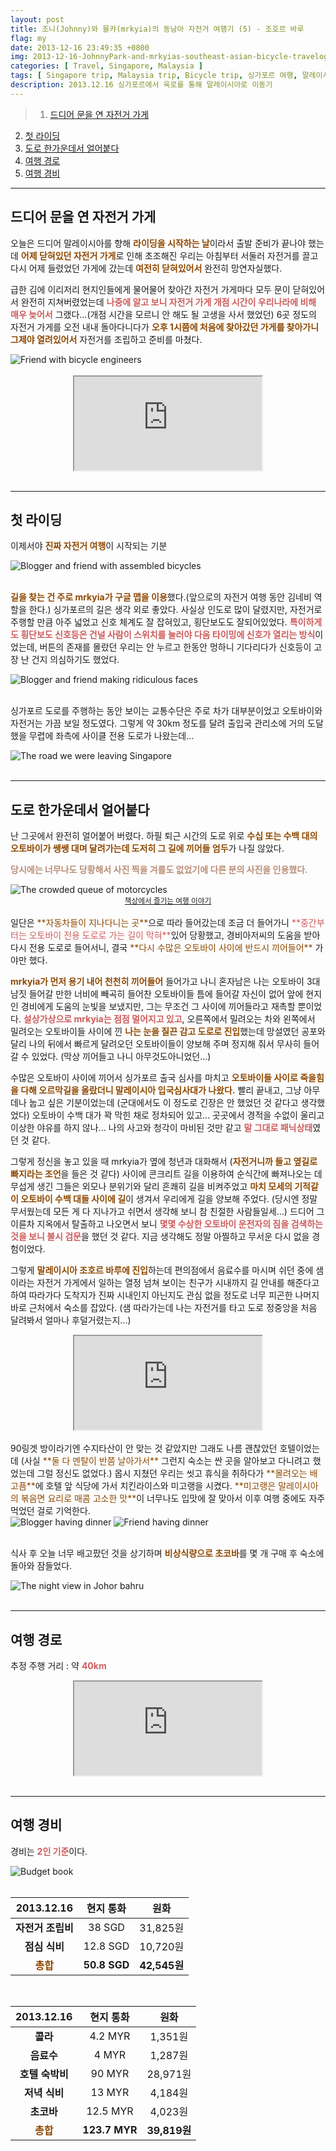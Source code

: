 ```yaml
---
layout: post
title: 조니(Johnny)와 믈캬(mrkyia)의 동남아 자전거 여행기 (5) - 조호르 바루
flag: my
date: 2013-12-16 23:49:35 +0800
img: 2013-12-16-JohnnyPark-and-mrkyias-southeast-asian-bicycle-travelog-5.jpg
categories: [ Travel, Singapore, Malaysia ]
tags: [ Singapore trip, Malaysia trip, Bicycle trip, 싱가포르 여행, 말레이시아 여행, 자전거 여행 ]
description: 2013.12.16 싱가포르에서 육로를 통해 말레이시아로 이동기
---
```


> 1. [드디어 문을 연 자전거 가게](#드디어-문을-연-자전거-가게 "Navigate to Finally the bicycle shop was opened")
2. [첫 라이딩](#첫-라이딩 "Navigate to First riding")
3. [도로 한가운데서 얼어붙다](#도로-한가운데서-얼어붙다 "Navigate to Frozen myself on the road with bicycle")
4. [여행 경로](#여행-경로 "Navigate to Travel route")
5. [여행 경비](#여행-경비 "Navigate to Travel expenses")

---

## 드디어 문을 연 자전거 가게
오늘은 드디어 말레이시아를 향해 <span style="color: #8D4801">**라이딩을 시작하는 날**</span>이라서 출발 준비가 끝나야 했는데 <span style="color: #8D4801">**어제 닫혀있던 자전거 가게**</span>로 인해 초조해진 우리는 아침부터 서둘러 자전거를 끌고 다시 어제 들렸었던 가게에 갔는데 <span style="color: #8D4801">**여전히 닫혀있어서**</span> 완전히 망연자실했다.

급한 김에 이리저리 현지인들에게 물어물어 찾아간 자전거 가게마다 모두 문이 닫혀있어서 완전히 지쳐버렸었는데 <span style="color: indianred">**나중에 알고 보니 자전거 가게 개점 시간이 우리나라에 비해 매우 늦어서**</span> 그랬다...(개점 시간을 모르니 안 해도 될 고생을 사서 했었던) 6곳 정도의 자전거 가게를 오전 내내 돌아다니다가 <span style="color: #8D4801">**오후 1시쯤에 처음에 찾아갔던 가게를 찾아가니 그제야 열려있어서**</span> 자전거를 조립하고 준비를 마쳤다. 

<div class="image-slider-static">
  <img src="https://pub-056cbc77efa44842832acb3cdce331b6.r2.dev/2013-12-16-JohnnyPark-and-mrkyias-southeast-asian-bicycle-travelog-5/friend-with-bicycle-engineers.jpg" title="Friend with bicycle engineers" alt="Friend with bicycle engineers">
</div>
<br>

<center><iframe src="https://www.google.com/maps/embed?pb=!1m18!1m12!1m3!1d3988.7682545052076!2d103.8562536!3d1.314555299999997!2m3!1f0!2f0!3f0!3m2!1i1024!2i768!4f13.1!3m3!1m2!1s0x31da19c59d456bc7%3A0xd91e374a1469abbb!2sHeap%20Hong%20%26%20Co!5e0!3m2!1sko!2sec!4v1757353614432!5m2!1sko!2sec" allowfullscreen="" loading="lazy" referrerpolicy="no-referrer-when-downgrade"></iframe></center>
<br>

---

## 첫 라이딩
이제서야 <span style="color: #8D4801">**진짜 자전거 여행**</span>이 시작되는 기분
<div class="image-slider-static">
  <img src="https://pub-056cbc77efa44842832acb3cdce331b6.r2.dev/2013-12-16-JohnnyPark-and-mrkyias-southeast-asian-bicycle-travelog-5/blogger-and-friend-1.jpg" title="Blogger and friend with assembled bicycles" alt="Blogger and friend with assembled bicycles">
</div>
<br>

<span style="color: #8D4801">**길을 찾는 건 주로 mrkyia가 구글 맵을 이용**</span>했다.(앞으로의 자전거 여행 동안 김네비 역할을 한다.) 싱가포르의 길은 생각 외로 좋았다. 사실상 인도로 많이 달렸지만, 자전거로 주행할 만큼 아주 넓었고 신호 체계도 잘 잡혀있고, 횡단보도도 잘되어있었다. <span style="color: indianred">**특이하게도 횡단보도 신호등은 건널 사람이 스위치를 눌러야 다음 타이밍에 신호가 열리는 방식**</span>이었는데, 버튼의 존재를 몰랐던 우리는 안 누르고 한동안 멍하니 기다리다가 신호등이 고장 난 건지 의심하기도 했었다.
<div class="image-slider-static">
  <img src="https://pub-056cbc77efa44842832acb3cdce331b6.r2.dev/2013-12-16-JohnnyPark-and-mrkyias-southeast-asian-bicycle-travelog-5/blogger-and-friend-2.jpg" title="Blogger and friend making ridiculous faces" alt="Blogger and friend making ridiculous faces">
</div>
<br>

싱가포르 도로를 주행하는 동안 보이는 교통수단은 주로 차가 대부분이었고 오토바이와 자전거는 가끔 보일 정도였다. 그렇게 약 30km 정도를 달려 출입국 관리소에 거의 도달했을 무렵에 좌측에 사이클 전용 도로가 나왔는데...
<div class="image-slider-static">
  <img src="https://pub-056cbc77efa44842832acb3cdce331b6.r2.dev/2013-12-16-JohnnyPark-and-mrkyias-southeast-asian-bicycle-travelog-5/the-road-we-were-leaving-singapore.jpg" title="The road we were leaving Singapore" alt="The road we were leaving Singapore">
</div>
<br>

---

## 도로 한가운데서 얼어붙다
난 그곳에서 완전히 얼어붙어 버렸다. 하필 퇴근 시간의 도로 위로 <span style="color: #8D4801">**수십 또는 수백 대의 오토바이가 쌩쌩 대며 달려가는데 도저히 그 길에 끼어들 엄두**</span>가 나질 않았다.

<span style="color: #BA8E77">**당시에는 너무나도 당황해서 사진 찍을 겨를도 없었기에 다른 분의 사진을 인용했다.**</span>
<div class="image-slider-static">
  <img src="https://pub-056cbc77efa44842832acb3cdce331b6.r2.dev/2013-12-16-JohnnyPark-and-mrkyias-southeast-asian-bicycle-travelog-5/crowded-queue-of-motorcycles.jpg" title="The crowded queue of motorcycles" alt="The crowded queue of motorcycles">
</div>

<center>
  <a href="https://blog.naver.com/tnwlsdl702" title="Navigate to Owner of this picture's blog">
    <small><i class="fa fa-copyright" aria-hidden="true"></i> 책상에서 즐기는 여행 이야기</small>
  </a>
</center>
<br>
일단은 <span style="color: #8D4801">**자동차들이 지나다니는 곳**</span>으로 따라 들어갔는데 조금 더 들어가니 <span style="color: indianred">**중간부터는 오토바이 전용 도로로 가는 길이 막혀**</span>있어 당황했고, 경비아저씨의 도움을 받아 다시 전용 도로로 들어서니, 결국 <span style="color: #8D4801">**다시 수많은 오토바이 사이에 반드시 끼어들어**</span> 가야만 했다.

<span style="color: #8D4801">**mrkyia가 먼저 용기 내어 천천히 끼어들어**</span> 들어가고 나니 혼자남은 나는 오토바이 3대 남짓 들어갈 만한 너비에 빼곡히 들어찬 오토바이들 틈에 들어갈 자신이 없어 앞에 현지인 경비에게 도움의 눈빛을 보냈지만, 그는 무조건 그 사이에 끼어들라고 재촉할 뿐이었다. <span style="color: indianred">**설상가상으로 mrkyia는 점점 멀어지고 있고**</span>, 오른쪽에서 밀려오는 차와 왼쪽에서 밀려오는 오토바이들 사이에 낀 <span style="color: #8D4801">**나는 눈을 질끈 감고 도로로 진입**</span>했는데 망설였던 공포와 달리 나의 뒤에서 빠르게 달려오던 오토바이들이 양보해 주며 정지해 줘서 무사히 들어갈 수 있었다. (막상 끼어들고 나니 아무것도아니었던...) 

수많은 오토바이 사이에 끼어서 싱가포르 출국 심사를 마치고 <span style="color: #8D4801">**오토바이들 사이로 죽을힘을 다해 오르막길을 올랐더니 말레이시아 입국심사대가 나왔다.**</span> 빨리 끝내고, 그냥 아무 데나 눕고 싶은 기분이었는데 (군대에서도 이 정도로 긴장은 안 했었던 것 같다고 생각했었다) 오토바이 수백 대가 꽉 막힌 채로 정차되어 있고... 곳곳에서 경적을 수없이 울리고 이상한 야유를 하지 않나... 나의 사고와 청각이 마비된 것만 같고 <span style="color: indianred">**말 그대로 패닉상태**</span>였던 것 같다.

그렇게 정신을 놓고 있을 때 mrkyia가 옆에 청년과 대화해서 (<span style="color: #8D4801">**자전거니까 들고 옆길로 빠지라는 조언**</span>을 들은 것 같다) 사이에 콘크리트 길을 이용하여 순식간에 빠져나오는 데 무섭게 생긴 그들은 외모나 분위기와 달리 흔쾌히 길을 비켜주었고 <span style="color: #8D4801">**마치 모세의 기적같이 오토바이 수백 대들 사이에 길**</span>이 생겨서 우리에게 길을 양보해 주었다. (당시엔 정말 무서웠는데 모든 게 다 지나가고 쉬면서 생각해 보니 참 친절한 사람들일세...) 드디어 그 이륜차 지옥에서 탈출하고 나오면서 보니 <span style="color: indianred">**몇몇 수상한 오토바이 운전자의 짐을 검색하는 것을 보니 불시 검문**</span>을 했던 것 같다. 지금 생각해도 정말 아찔하고 무서운 다시 없을 경험이었다. 

그렇게 <span style="color: #8D4801">**말레이시아 조호르 바루에 진입**</span>하는데 편의점에서 음료수를 마시며 쉬던 중에 샘이라는 자전거 가게에서 일하는 열정 넘쳐 보이는 친구가 시내까지 길 안내를 해준다고 하여 따라가다 도착지가 진짜 시내인지 아닌지도 관심 없을 정도로 너무 피곤한 나머지 바로 근처에서 숙소를 잡았다. (샘 따라가는데 나는 자전거를 타고 도로 정중앙을 처음 달려봐서 얼마나 후덜거렸는지...)

<center><iframe src="https://www.google.com/maps/embed?pb=!1m18!1m12!1m3!1d3988.4850566233627!2d103.76369926167128!3d1.481259659634485!2m3!1f0!2f0!3f0!3m2!1i1024!2i768!4f13.1!3m3!1m2!1s0x31da6d3237053251%3A0x6cf9fd3d0c7d1f59!2z7ZmA66eI7YGsIOumrOygoOyLnCDtmLjthZQ!5e0!3m2!1sko!2sec!4v1755222535600!5m2!1sko!2sec" allowfullscreen="" loading="lazy" referrerpolicy="no-referrer-when-downgrade"></iframe></center>
<br>
90링겟 방이라기엔 수지타산이 안 맞는 것 같았지만 그래도 나름 괜찮았던 호텔이었는데 (사실 <span style="color: #8D4801">**둘 다 멘탈이 반쯤 날아가서**</span> 그런지 숙소는 싼 곳을 알아보고 다니려고 했었는데 그럴 정신도 없었다.) 몹시 지쳤던 우리는 씻고 휴식을 취하다가 <span style="color: #8D4801">**몰려오는 배고픔**</span>에 호텔 앞 식당에 가서 치킨라이스와 미고랭을 시켰다. <span style="color: #8D4801">**미고랭은 말레이시아의 볶음면 요리로 매콤 고소한 맛**</span>이 너무나도 입맛에 잘 맞아서 이후 여행 중에도 자주 먹었던 걸로 기억한다.

<div class="image-slider-auto">
  <img src="https://pub-056cbc77efa44842832acb3cdce331b6.r2.dev/2013-12-16-JohnnyPark-and-mrkyias-southeast-asian-bicycle-travelog-5/blogger-having-dinner.jpg" title="Blogger having dinner" alt="Blogger having dinner">
  <img src="https://pub-056cbc77efa44842832acb3cdce331b6.r2.dev/2013-12-16-JohnnyPark-and-mrkyias-southeast-asian-bicycle-travelog-5/friend-having-dinner.jpg" title="Friend having dinner" alt="Friend having dinner">
</div>
<br>

식사 후 오늘 너무 배고팠던 것을 상기하며 <span style="color: #8D4801">**비상식량으로 초코바**</span>를 몇 개 구매 후 숙소에 돌아와 잠들었다.
<div class="image-slider-static">
  <img src="https://pub-056cbc77efa44842832acb3cdce331b6.r2.dev/2013-12-16-JohnnyPark-and-mrkyias-southeast-asian-bicycle-travelog-5/night-view-in-johor-bahru.jpg" title="The night view in Johor bahru" alt="The night view in Johor bahru">
</div>
<br>

---

## 여행 경로
추정 주행 거리 : 약 <span style="color: indianred">**40km**</span>
<center><iframe src="https://www.google.com/maps/embed?pb=!1m34!1m12!1m3!1d204494.25360241695!2d103.79670499643366!3d1.3600804794733155!2m3!1f0!2f0!3f0!3m2!1i1024!2i768!4f13.1!4m19!3e0!4m5!1s0x31da19cef14217db%3A0xa940c6966b2d5cf1!2z652867Kk642UIOyKpO2KuOumrO2KuCBHcmVlbiBLaXdpIEJhY2twYWNrZXIgSG9zdGVsLCDsi7HqsIDtj6zrpbQ!3m2!1d1.3143083!2d103.8603667!4m5!1s0x31da19c59d456bc7%3A0xd91e374a1469abbb!2zVGVzc2Vuc29obiBSb2FkLCBIZWFwIEhvbmcgJiBDbywg7Iux6rCA7Y-s66W0!3m2!1d1.314558!2d103.8562511!4m5!1s0x31da6d3237053251%3A0x6cf9fd3d0c7d1f59!2z7ZmA66eI7YGsIOumrOygoOyLnCDtmLjthZQgSGFsbG1hcmsgUmVnZW5jeSBIb3RlbCBKb2hvciBCYWhydQ!3m2!1d1.4809485999999998!2d103.76233669999999!5e0!3m2!1sko!2sec!4v1755222698297!5m2!1sko!2sec" allowfullscreen="" loading="lazy" referrerpolicy="no-referrer-when-downgrade"></iframe></center>
<br>

---

## 여행 경비
경비는 <span style="color: indianred">**2인 기준**</span>이다.
<div class="image-slider-static">
  <img src="https://pub-056cbc77efa44842832acb3cdce331b6.r2.dev/2013-12-16-JohnnyPark-and-mrkyias-southeast-asian-bicycle-travelog-5/budget-book.jpg" title="Budget book" alt="Budget book">
</div>
<br>

| 2013.12.16 | 현지 통화 | 원화 |
|:---:|:---:|:---:|
| **자전거 조립비** | 38 SGD | 31,825원 |
| **점심 식비** | 12.8 SGD | 10,720원 |
| <span style="color: #8D4801">**총합**</span> | **50.8 SGD** | **42,545원** |

<br>

| 2013.12.16 | 현지 통화 | 원화 |
|:---:|:---:|:---:|
| **콜라** | 4.2 MYR | 1,351원 |
| **음료수** | 4 MYR | 1,287원 |
| **호텔 숙박비** | 90 MYR | 28,971원 |
| **저녁 식비** | 13 MYR | 4,184원 |
| **초코바** | 12.5 MYR | 4,023원 |
| <span style="color: #8D4801">**총합**</span> | **123.7 MYR** | **39,819원** |